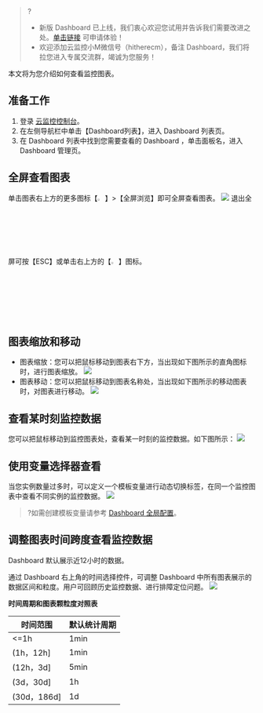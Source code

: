 > ?
> - 新版 Dashboard 已上线，我们衷心欢迎您试用并告诉我们需要改进之处。[单击链接](https://cloud.tencent.com/apply/p/omia0k6sli) 可申请体验！
> - 欢迎添加云监控小M微信号（hitherecm），备注 Dashboard，我们将拉您进入专属交流群，竭诚为您服务！


本文将为您介绍如何查看监控图表。


## 准备工作
1. 登录 [云监控控制台](https://console.cloud.tencent.com/monitor)。
2. 在左侧导航栏中单击【Dashboard列表】，进入 Dashboard 列表页。
3. 在 Dashboard 列表中找到您需要查看的 Dashboard ，单击面板名，进入 Dashboard 管理页。


## 全屏查看图表
单击图表右上方的更多图标【<img src="https://main.qcloudimg.com/raw/7aa3947e6678d2e035766c2cc912aab3.png"  style="margin:0;" width="3%">】>【全屏浏览】即可全屏查看图表。
![](https://main.qcloudimg.com/raw/ab8e63285710a0a8cc7e51f0a4ace065.png)
退出全屏可按【ESC】或单击右上方的【<img src="https://main.qcloudimg.com/raw/0be3daafc00fb030f84ed2123e05e083.png"  style="margin:0;" width="3%">】图标。

## 图表缩放和移动
- 图表缩放：您可以把鼠标移动到图表右下方，当出现如下图所示的直角图标时，进行图表缩放。
![](https://main.qcloudimg.com/raw/0b115b644b6ffa1ef00038345219c4e5.png)
- 图表移动：您可以把鼠标移动到图表名称处，当出现如下图所示的移动图表时，对图表进行移动。
![](https://main.qcloudimg.com/raw/180e7aec6afbed6427226a8728a9ca75.png)

## 查看某时刻监控数据
您可以把鼠标移动到监控图表处，查看某一时刻的监控数据。如下图所示：
![](https://main.qcloudimg.com/raw/bd4ac83ad7e9cb97a2da73731450a55d.png)

## 使用变量选择器查看

当您实例数量过多时，可以定义一个模板变量进行动态切换标签，在同一个监控图表中查看不同实例的监控数据。
![](https://main.qcloudimg.com/raw/ecc4f11216700a2a5bd399a2e9722286.png)
>?如需创建模板变量请参考 [Dashboard 全局配置](https://cloud.tencent.com/document/product/248/46763)。


## 调整图表时间跨度查看监控数据
Dashboard 默认展示近12小时的数据。

通过 Dashboard 右上角的时间选择控件，可调整 Dashboard 中所有图表展示的数据区间和粒度。用户可回顾历史监控数据、进行排障定位问题。
![](https://main.qcloudimg.com/raw/5248ce2806fa66e6473fe10886a5b105.png)

**时间周期和图表颗粒度对照表**

| 时间范围      | 默认统计周期 |
| ------------- | ------------ |
| <=1h      | 1min         |
| (1h，12h] | 1min         |
| (12h，3d] | 5min         |
| (3d，30d]     | 1h           |
| (30d，186d]   | 1d           |


